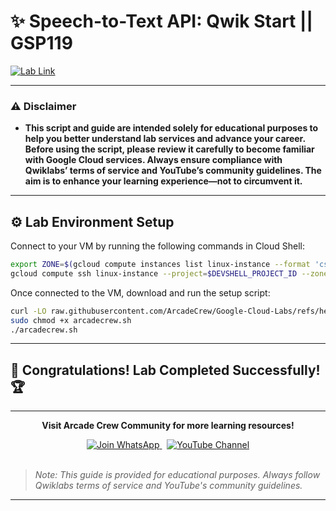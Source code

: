 # ✨ Speech-to-Text API: Qwik Start || GSP119
[![Lab Link](https://img.shields.io/badge/Open_Lab-Cloud_Skills_Boost-4285F4?style=for-the-badge&logo=google&logoColor=white)](https://www.cloudskillsboost.google/focuses/588?parent=catalog)

---

### ⚠️ Disclaimer  
- **This script and guide are intended solely for educational purposes to help you better understand lab services and advance your career. Before using the script, please review it carefully to become familiar with Google Cloud services. Always ensure compliance with Qwiklabs’ terms of service and YouTube’s community guidelines. The aim is to enhance your learning experience—not to circumvent it.**

---

## ⚙️ Lab Environment Setup

Connect to your VM by running the following commands in Cloud Shell:

```bash
export ZONE=$(gcloud compute instances list linux-instance --format 'csv[no-heading](zone)')
gcloud compute ssh linux-instance --project=$DEVSHELL_PROJECT_ID --zone=$ZONE --quiet
```

Once connected to the VM, download and run the setup script:

```bash
curl -LO raw.githubusercontent.com/ArcadeCrew/Google-Cloud-Labs/refs/heads/main/Google%20Cloud%20Speech-to-Text%20API%20Qwik%20Start/arcadecrew.sh
sudo chmod +x arcadecrew.sh
./arcadecrew.sh
```

---

## 🎉 **Congratulations! Lab Completed Successfully!** 🏆  

---

<div align="center">
  <p><strong>Visit Arcade Crew Community for more learning resources!</strong></p>
  
  <a href="https://chat.whatsapp.com/KkNEauOhBQXHdVcmqIlv9F">
    <img src="https://img.shields.io/badge/Join_WhatsApp-25D366?style=for-the-badge&logo=whatsapp&logoColor=white" alt="Join WhatsApp">
  </a>
  &nbsp;
  <a href="https://www.youtube.com/@Arcade61432?sub_confirmation=1">
    <img src="https://img.shields.io/badge/Subscribe-YouTube-FF0000?style=for-the-badge&logo=youtube&logoColor=white" alt="YouTube Channel">
  </a>
</div>

<br>

> *Note: This guide is provided for educational purposes. Always follow Qwiklabs terms of service and YouTube's community guidelines.*

---
